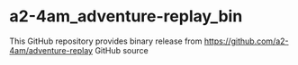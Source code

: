 # a2-4am_adventure-replay_bin
This GitHub repository provides binary release from https://github.com/a2-4am/adventure-replay GitHub source 
